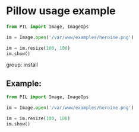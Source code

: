 # Pillow usage example

```python
from PIL import Image, ImageOps

im = Image.open('/var/www/examples/heroine.png')

im = im.resize(100, 100)
im.show()
```


group: install

## Example: 
```python
from PIL import Image, ImageOps

im = Image.open('/var/www/examples/heroine.png')

im = im.resize(100, 100)
im.show()
```

